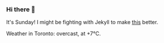 ### Hi there :wave:

It's Sunday! I might be fighting with Jekyll to make [this](https://swissclubtoronto.ca) better.

Weather in Toronto: overcast, at +7°C.
